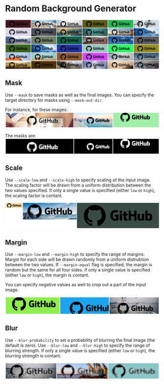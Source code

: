 # Random Background Generator

![grid](/assets/grid.png)


## Mask
Use `--mask` to save masks as well as the final images. You can specify the target directory for masks using `--mask-out-dir`.

For instance, for these images:
![Final imgs](/assets/mask_org.png)

The masks are:
![Final imgs with masks](/assets/mask_mask.png)

## Scale
Use `--scale-low` and `--scale-high` to specify scaling of the input image. The scaling factor will be drawn from a uniform distribution between the two values specified. If only a single value is specified (either `low` or `high`), the scaling factor is contant.

![Scaling](/assets/scale.png)

## Margin
Use `--margin-low` and `--margin-high` to specify the range of margins. Margin for each side will be drawn randomly from a uniform distrubtion between the two values. If `--margin-equal` flag is specified, the margin is random but the same for all four sides. If only a single value is specified (either `low` or `high`), the margin is contant.

You can specify negative values as well to crop out a part of the input image.

![Margin](/assets/margin.png)

## Blur
Use `--blur-probability` to set a probability of blurring the final image (the default is zero). Use `--blur-low` and `--blur-high` to specify the range of blurring strength. If only a single value is specified (either `low` or `high`), the blurring strength is contant.

![Blur](/assets/blur.png)
